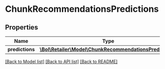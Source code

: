 # ChunkRecommendationsPredictions

## Properties
Name | Type | Description | Notes
------------ | ------------- | ------------- | -------------
**predictions** | [**\Bol\Retailer\Model\ChunkRecommendationsPrediction[]**](ChunkRecommendationsPrediction.md) |  | 

[[Back to Model list]](../../README.md#documentation-for-models) [[Back to API list]](../../README.md#documentation-for-api-endpoints) [[Back to README]](../../README.md)

